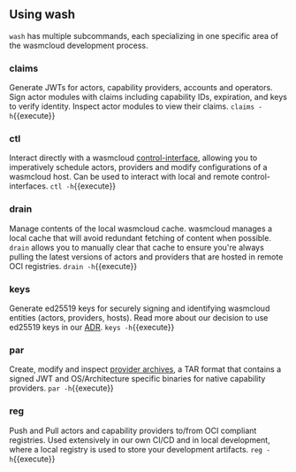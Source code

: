 ## Using wash
`wash` has multiple subcommands, each specializing in one specific area of the wasmcloud development process.

### claims
Generate JWTs for actors, capability providers, accounts and operators. Sign actor modules with claims including capability IDs, expiration, and keys to verify identity. Inspect actor modules to view their claims.
`claims -h`{{execute}}

### ctl
Interact directly with a wasmcloud [control-interface](https://github.com/wasmcloud/wasmcloud/tree/main/crates/control-interface), allowing you to imperatively schedule actors, providers and modify configurations of a wasmcloud host. Can be used to interact with local and remote control-interfaces.
`ctl -h`{{execute}}

### drain
Manage contents of the local wasmcloud cache. wasmcloud manages a local cache that will avoid redundant fetching of content when possible. `drain` allows you to manually clear that cache to ensure you're always pulling the latest versions of actors and providers that are hosted in remote OCI registries.
`drain -h`{{execute}}

### keys
Generate ed25519 keys for securely signing and identifying wasmcloud entities (actors, providers, hosts). Read more about our decision to use ed25519 keys in our [ADR](https://wasmcloud.github.io/adr/0005-security-nkeys.html).
`keys -h`{{execute}}

### par
Create, modify and inspect [provider archives](https://github.com/wasmcloud/provider-archive), a TAR format that contains a signed JWT and OS/Architecture specific binaries for native capability providers.
`par -h`{{execute}}

### reg
Push and Pull actors and capability providers to/from OCI compliant registries. Used extensively in our own CI/CD and in local development, where a local registry is used to store your development artifacts.
`reg -h`{{execute}}

